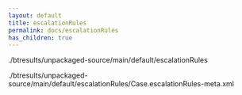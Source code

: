 ```yaml
---
layout: default
title: escalationRules
permalink: docs/escalationRules
has_children: true
---
```




./btresults/unpackaged-source/main/default/escalationRules

./btresults/unpackaged-source/main/default/escalationRules/Case.escalationRules-meta.xml

